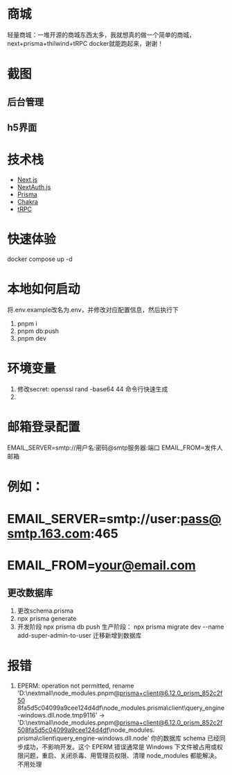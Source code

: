 # 商城  
轻量商城：一堆开源的商城东西太多，我就想真的做一个简单的商城，next+prisma+thilwind+tRPC
docker就能跑起来，谢谢！

# 截图

## 后台管理

## h5界面

# 技术栈
- [Next.js](https://nextjs.org)
- [NextAuth.js](https://next-auth.js.org)
- [Prisma](https://prisma.io)
- [Chakra](https://chakra-ui.com/)
- [tRPC](https://trpc.io)

# 快速体验
docker compose up -d

# 本地如何启动

将.env.example改名为.env，并修改对应配置信息，然后执行下
1. pnpm i
2. pnpm db:push
3. pnpm dev

# 环境变量
1. 修改secret: openssl rand -base64 44 命令行快速生成
2. 
# 邮箱登录配置
EMAIL_SERVER=smtp://用户名:密码@smtp服务器:端口
EMAIL_FROM=发件人邮箱

# 例如：
# EMAIL_SERVER=smtp://user:pass@smtp.163.com:465
# EMAIL_FROM=your@email.com

## 更改数据库 
1. 更改schema.prisma
2. npx prisma generate
2. 开发阶段 npx prisma db push
生产阶段：   npx prisma migrate dev --name add-super-admin-to-user   迁移新增到数据库

# 报错

1. EPERM: operation not permitted, rename 'D:\nextmall\node_modules\.pnpm\@prisma+client@6.12.0_prism_852c2f50
8fa5d5c04099a9cee124d4df\node_modules\.prisma\client\query_engine-windows.dll.node.tmp9116' ->
'D:\nextmall\node_modules\.pnpm\@prisma+client@6.12.0_prism_852c2f508fa5d5c04099a9cee124d4df\node_modules\.
prisma\client\query_engine-windows.dll.node' 你的数据库 schema 已经同步成功，不影响开发。这个 EPERM 错误通常是 Windows 下文件被占用或权限问题，重启、关闭杀毒、用管理员权限、清理 node_modules 都能解决。不用处理

